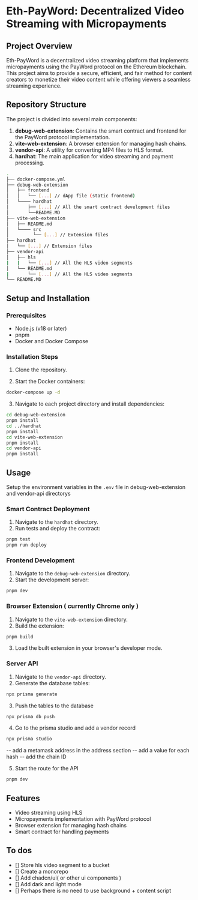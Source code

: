 # Eth-PayWord: Decentralized Video Streaming with Micropayments

## Project Overview

Eth-PayWord is a decentralized video streaming platform that implements micropayments using the PayWord protocol on the Ethereum blockchain. This project aims to provide a secure, efficient, and fair method for content creators to monetize their video content while offering viewers a seamless streaming experience.

## Repository Structure

The project is divided into several main components:

1. **debug-web-extension**: Contains the smart contract and frontend for the PayWord protocol implementation.
2. **vite-web-extension**: A browser extension for managing hash chains.
3. **vendor-api**: A utility for converting MP4 files to HLS format.
4. **hardhat**: The main application for video streaming and payment processing.

```bash
.
├── docker-compose.yml
├── debug-web-extension
│   ├── frontend
│   │   └── [...] // dApp file (static frontend)
│   └──── hardhat
│       ├── [...] // All the smart contract development files
│       └──README.MD
├── vite-web-extension
│   ├── README.md
│   └──── src
│         └── [...] // Extension files
├── hardhat
│   └── [...] // Extension files
├── vendor-api
│   ├── hls
|   |   └── [...] // All the HLS video segments
│   └── README.md
|       └── [...] // All the HLS video segments
└── README.MD
```

## Setup and Installation

### Prerequisites

- Node.js (v18 or later)
- pnpm
- Docker and Docker Compose

### Installation Steps

1. Clone the repository.

2. Start the Docker containers:

```bash
docker-compose up -d
```

3. Navigate to each project directory and install dependencies:

```bash
cd debug-web-extension
pnpm install
cd ../hardhat
pnpm install
cd vite-web-extension
pnpm install
cd vendor-api
pnpm install
```

## Usage

Setup the environment variables in the `.env` file in debug-web-extension and vendor-api directorys

### Smart Contract Deployment

1. Navigate to the `hardhat` directory.
2. Run tests and deploy the contract:

```bash
pnpm test
pnpm run deploy
```

### Frontend Development

1. Navigate to the `debug-web-extension` directory.
2. Start the development server:

```bash
pnpm dev
```

### Browser Extension ( currently Chrome only )

1. Navigate to the `vite-web-extension` directory.
2. Build the extension:

```bash
pnpm build
```

3. Load the built extension in your browser's developer mode.

### Server API

1. Navigate to the `vendor-api` directory.
2. Generate the database tables:

```bash
npx prisma generate
```

3. Push the tables to the database

```bash
npx prisma db push
```

4. Go to the prisma studio and add a vendor record

```bash
npx prisma studio
```

-- add a metamask address in the address section
-- add a value for each hash
-- add the chain ID

5. Start the route for the API

```bash
pnpm dev
```

## Features

- Video streaming using HLS
- Micropayments implementation with PayWord protocol
- Browser extension for managing hash chains
- Smart contract for handling payments

## To dos

- [] Store hls video segment to a bucket
- [] Create a monorepo
- [] Add chadcn/ui( or other ui components )
- [] Add dark and light mode
- [] Perhaps there is no need to use background + content script
